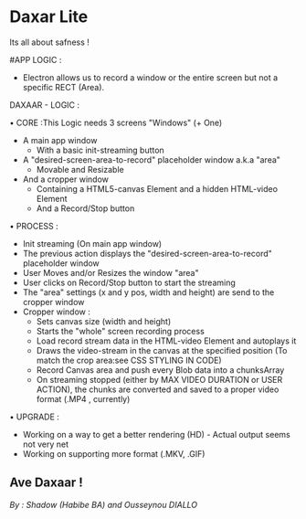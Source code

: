 # Daxar Lite
Its all about safness !


#APP LOGIC :
* Electron allows us to record a window or the entire screen but not a specific RECT (Area).


DAXAAR - LOGIC :

• CORE :This Logic needs 3 screens "Windows" (+ One)

 - A main app window 
    - With a basic init-streaming button
 - A "desired-screen-area-to-record" placeholder window a.k.a "area" 
    - Movable and Resizable
 - And a cropper window 
    - Containing a HTML5-canvas Element and a hidden HTML-video Element
    - And a Record/Stop button
    
 • PROCESS : 
 
 - Init streaming (On main app window)
 - The previous action displays the "desired-screen-area-to-record" placeholder window 
 - User Moves and/or Resizes the window "area"
 - User clicks on Record/Stop button to start the streaming
 - The "area" settings (x and y pos, width and height) are send to the cropper window
 - Cropper window :
    + Sets canvas size (width and height)
    + Starts the "whole" screen recording process
    + Load record stream data in the HTML-video Element and autoplays it
    + Draws the video-stream in the canvas at the specified position (To match the crop area:see CSS STYLING IN CODE)
    + Record Canvas area and push every Blob data into a chunksArray
    + On streaming stopped (either by MAX VIDEO DURATION or USER ACTION),
      the chunks are converted and saved to a proper video format (.MP4 , currently)

  • UPGRADE :
  - Working on a way to get a better rendering (HD) - Actual output seems not very net
  - Working on supporting more format (.MKV, .GIF)
  
  
  
  
  
  
  ## Ave Daxaar !

  *By : Shadow (Habibe BA) and Ousseynou DIALLO*
 
